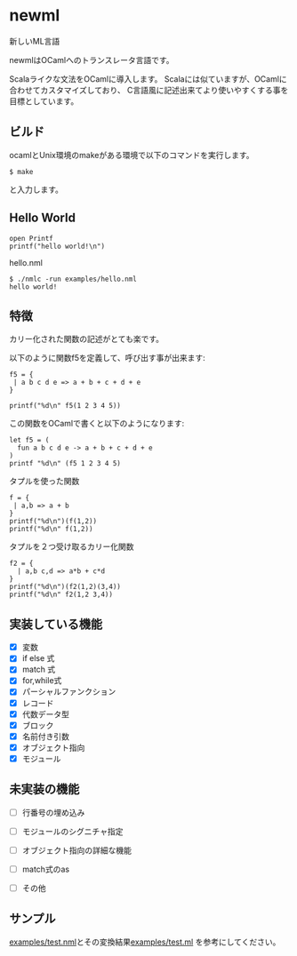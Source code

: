 # newml

新しいML言語

newmlはOCamlへのトランスレータ言語です。

Scalaライクな文法をOCamlに導入します。
Scalaには似ていますが、OCamlに合わせてカスタマイズしており、
C言語風に記述出来てより使いやすくする事を目標としています。

## ビルド

ocamlとUnix環境のmakeがある環境で以下のコマンドを実行します。

    $ make

と入力します。

## Hello World

```
open Printf
printf("hello world!\n")
```
hello.nml

```
$ ./nmlc -run examples/hello.nml
hello world!
```

## 特徴

カリー化された関数の記述がとても楽です。

以下のように関数f5を定義して、呼び出す事が出来ます:

```
f5 = {
 | a b c d e => a + b + c + d + e
}

printf("%d\n" f5(1 2 3 4 5))
```

この関数をOCamlで書くと以下のようになります:
```
let f5 = (
  fun a b c d e -> a + b + c + d + e
)
printf "%d\n" (f5 1 2 3 4 5)
```

タプルを使った関数

```
f = {
 | a,b => a + b
}
printf("%d\n")(f(1,2))
printf("%d\n" f(1,2))
```

タプルを２つ受け取るカリー化関数

```
f2 = {
  | a,b c,d => a*b + c*d
}
printf("%d\n")(f2(1,2)(3,4))
printf("%d\n" f2(1,2 3,4))
```

## 実装している機能

- [x] 変数
- [x] if else 式
- [x] match 式
- [x] for,while式
- [x] パーシャルファンクション
- [x] レコード
- [x] 代数データ型
- [x] ブロック
- [x] 名前付き引数
- [x] オブジェクト指向
- [x] モジュール

## 未実装の機能

- [ ] 行番号の埋め込み
- [ ] モジュールのシグニチャ指定
- [ ] オブジェクト指向の詳細な機能
- [ ] match式のas
- [ ] その他


## サンプル

[examples/test.nml](examples/test.nml)とその変換結果[examples/test.ml](examples/test.ml) を参考にしてください。

